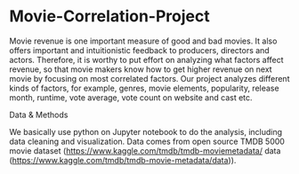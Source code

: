 # Movie-Correlation-Project
Movie revenue is one important measure of good and bad movies. It also offers important and intuitionistic feedback to producers, directors and actors. Therefore, it is worthy to put effort on analyzing what factors affect revenue, so that movie makers know how to get higher revenue on next movie by focusing on most correlated factors. Our project analyzes different kinds of factors, for example, genres, movie elements, popularity, release month, runtime, vote average, vote count on website and cast etc.

Data & Methods

We basically use python on Jupyter notebook to do the analysis, including data cleaning and visualization.
Data comes from open source TMDB 5000 movie dataset (https://www.kaggle.com/tmdb/tmdb-moviemetadata/ data (https://www.kaggle.com/tmdb/tmdb-movie-metadata/data)).

